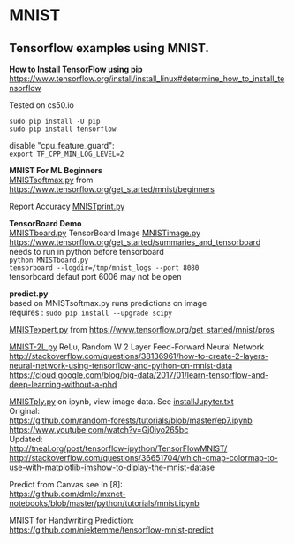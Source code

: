 # MNIST

## Tensorflow examples using MNIST.  

**How to Install TensorFlow using pip**  
https://www.tensorflow.org/install/install_linux#determine_how_to_install_tensorflow

Tested on cs50.io

    sudo pip install -U pip 
    sudo pip install tensorflow

disable "cpu_feature_guard":  
`export TF_CPP_MIN_LOG_LEVEL=2`

**MNIST For ML Beginners**  
[MNISTsoftmax.py](https://github.com/EN10/MNIST/blob/master/MNISTsoftmax.py) from https://www.tensorflow.org/get_started/mnist/beginners

Report Accuracy [MNISTprint.py](https://github.com/EN10/MNIST/blob/master/MNISTprint.py) 

**TensorBoard Demo**  
[MNISTboard.py](https://github.com/EN10/MNIST/blob/master/MNISTboard.py) TensorBoard Image [MNISTimage.py](https://github.com/EN10/MNIST/blob/master/MNISTimage.py)  
https://www.tensorflow.org/get_started/summaries_and_tensorboard  
needs to run in python before tensorboard  
`python MNISTboard.py`  
`tensorboard --logdir=/tmp/mnist_logs --port 8080`  
tensorboard defaut port 6006 may not be open  

**predict.py**  
based on MNISTsoftmax.py runs predictions on image  
requires : `sudo pip install --upgrade scipy`

[MNISTexpert.py](https://github.com/EN10/MNIST/blob/master/MNISTexpert.py) from https://www.tensorflow.org/get_started/mnist/pros  

[MNIST-2L.py](https://github.com/EN10/MNIST/blob/master/MNIST-2L.py)    ReLu, Random W 
2 Layer Feed-Forward Neural Network     
http://stackoverflow.com/questions/38136961/how-to-create-2-layers-neural-network-using-tensorflow-and-python-on-mnist-data  
https://cloud.google.com/blog/big-data/2017/01/learn-tensorflow-and-deep-learning-without-a-phd  

[MNISTply.py](https://github.com/EN10/MNIST/blob/master/MNISTplt.py) on ipynb, view image data. See [installJupyter.txt](https://github.com/EN10/MNIST/blob/master/installJupyter.txt)   
Original:   
https://github.com/random-forests/tutorials/blob/master/ep7.ipynb   
https://www.youtube.com/watch?v=Gj0iyo265bc     
Updated:    
http://tneal.org/post/tensorflow-ipython/TensorFlowMNIST/    
http://stackoverflow.com/questions/36651704/which-cmap-colormap-to-use-with-matplotlib-imshow-to-diplay-the-mnist-datase    

Predict from Canvas see In [8]:   
https://github.com/dmlc/mxnet-notebooks/blob/master/python/tutorials/mnist.ipynb

MNIST for Handwriting Prediction:   
https://github.com/niektemme/tensorflow-mnist-predict 